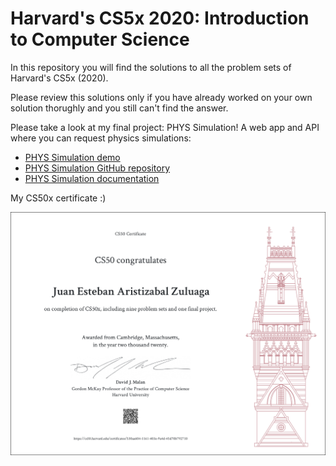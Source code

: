 # Harvard's CS5x 2020: Introduction to Computer Science

In this repository you will find the solutions to all the problem sets
of Harvard's CS5x (2020).

Please review this solutions only if you have already worked on your own
solution thorughly and you still can't find the answer.

Please take a look at my final project: PHYS Simulation! A web app and API
where you can request physics simulations:

* [PHYS Simulation demo](https://www.youtube.com/watch?v=2QGRTdbjzLU)
* [PHYS Simulation GitHub repository](https://github.com/jearistiz/phys_simulation)
* [PHYS Simulation documentation](https://phys-simulation.readthedocs.io)

My CS50x certificate :)

![certificate/CS50x.png](certificate/CS50x.png)
